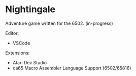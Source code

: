 # Nightingale
 Adventure game written for the 6502. (in-progress)

Editor:
- VSCode

Extensions:
- Atari Dev Studio
- ca65 Macro Assembler Language Support (6502/65816)

